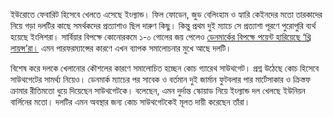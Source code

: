 ইউরোতে ফেবারিট হিসেবে খেলতে এসেছে ইংল্যান্ড। ফিল ফোডেন, জুড বেলিংহাম ও হ্যারি কেইনদের মতো তারকাদের নিয়ে গড়া দলটির কাছে সমর্থকদের প্রত্যাশাও ছিল দারুণ কিছু। কিন্তু প্রথম দুই ম্যাচে সে প্রত্যাশা পূরণে পুরোপুরি ব্যর্থ হয়েছে ইংলিশরা। সার্বিয়ার বিপক্ষে কোনোরকমে ১-০ গোলের জয় পেলেও <a href="https://www.prothomalo.com/sports/football/wnyxieklvr" target="_blank">ডেনমার্কের বিপক্ষে পয়েন্ট হারিয়েছে ‘থ্রি লায়ন্স’রা।</a> এমন পারফরম্যান্সের কারণে এখন ব্যাপক সমালোচনার মুখে আছে দলটি।

বিশেষ করে দলকে খেলানোর কৌশলের কারণে সমালোচিত হচ্ছেন কোচ গ্যারেথ সাউথগেট। প্রশ্ন উঠেছে কোচ হিসেবে সাউথগেটের সামর্থ্য নিয়েও। ডেনমার্ক ম্যাচের পর সাবেক ও বর্তমান দুই জার্মান ফুটবলার পার মার্টেসাকার ও ক্রিস্তফ ক্রামার রীতিমতো ধুয়ে দিয়েছেন সাউথগেটকে। বলেছেন, এমন দুর্দান্ত স্কোয়াড নিয়ে ইংল্যান্ড দল খেলছে ইউনিয়ন বার্লিনের মতো। দলটির এমন অবস্থার জন্য কোচ সাউথগেটকেই মূলত দায়ী করেছেন তাঁরা।
